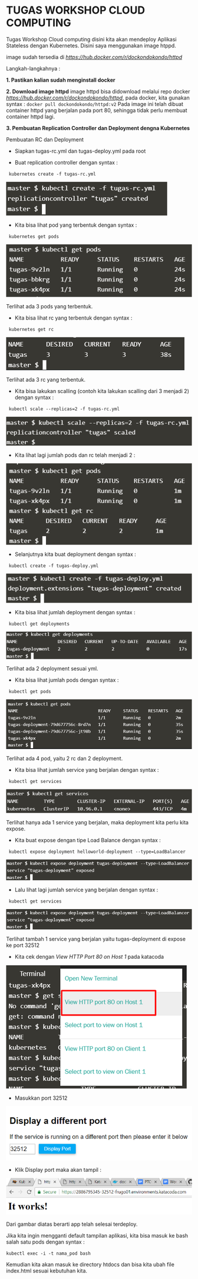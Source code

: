 # TUGAS WORKSHOP CLOUD COMPUTING

Tugas Workshop Cloud computing disini kita akan mendeploy Aplikasi Stateless dengan Kubernetes.
Disini saya menggunakan image htppd.

image sudah tersedia di *https://hub.docker.com/r/dockondokondo/httpd*

Langkah-langkahnya :

**1. Pastikan kalian sudah menginstall docker**

**2. Download image httpd** 
image httpd bisa didownload melalui repo docker *https://hub.docker.com/r/dockondokondo/httpd*, pada docker, kita gunakan syntax :
     ``` docker pull dockondokondo/httpd:v2 ```
     Pada image ini telah dibuat container httpd yang berjalan pada port 80, sehingga tidak perlu membuat container httpd lagi.
     
**3. Pembuatan Replication Controller dan Deployment dengna Kubernetes**

Pembuatan RC dan Deployment
- Siapkan tugas-rc.yml dan tugas-deploy.yml pada root 

- Buat replication controller dengan syntax :

```
 kubernetes create -f tugas-rc.yml
```
        
![create ReplicationController](https://github.com/rriikkoo/wokshoptcc/blob/master/pict/1.png)

- Kita bisa lihat pod yang terbentuk dengan syntax :

```
 kubernetes get pods
```
        
![view Pods](https://github.com/rriikkoo/wokshoptcc/blob/master/pict/2.png)

Terlihat ada 3 pods yang terbentuk.

- Kita bisa lihat rc yang terbentuk dengan syntax :

```
 kubernetes get rc
```
        
![view RC](https://github.com/rriikkoo/wokshoptcc/blob/master/pict/3.png)

Terlihat ada 3 rc yang terbentuk.

- Kita bisa lakukan scalling (contoh kita lakukan scalling dari 3 menjadi 2) dengan syntax :

```
 kubectl scale --replicas=2 -f tugas-rc.yml
```
        
![Scale](https://github.com/rriikkoo/wokshoptcc/blob/master/pict/4.png)

- Kita lihat lagi jumlah pods dan rc telah menjadi 2 :
        
![Pods RC](https://github.com/rriikkoo/wokshoptcc/blob/master/pict/5.png)


- Selanjutnya kita buat deployment dengan syntax :

```
 kubectl create -f tugas-deploy.yml
```
        
![create deploy](https://github.com/rriikkoo/wokshoptcc/blob/master/pict/deploy1.png)

- Kita bisa lihat jumlah deployment dengan syntax :

```
 kubectl get deployments
```
        
![get deploy](https://github.com/rriikkoo/wokshoptcc/blob/master/pict/dep2.png)

Terlihat ada 2 deployment sesuai yml.

- Kita bisa lihat jumlah pods dengan syntax :

```
 kubectl get pods
```
        
![get podss](https://github.com/rriikkoo/wokshoptcc/blob/master/pict/deploy3.png)

Terlihat ada 4 pod, yaitu 2 rc dan 2 deployment.

- Kita bisa lihat jumlah service yang berjalan dengan syntax :

```
 kubectl get services
```
        
![get serv](https://github.com/rriikkoo/wokshoptcc/blob/master/pict/deploy4.png)

Terlihat hanya ada 1 service yang berjalan, maka deployment kita perlu kita expose.

- Kita buat expose dengan tipe Load Balance dengan syntax :

```
 kubectl expose deployment helloworld-deployment --type=LoadBalancer
```
        
![get deploy](https://github.com/rriikkoo/wokshoptcc/blob/master/pict/deploy5.png)

- Lalu lihat lagi jumlah service yang berjalan dengan syntax :

```
 kubectl get services
```
        
![get serv2](https://github.com/rriikkoo/wokshoptcc/blob/master/pict/deploy5.png)

Terlihat tambah 1 service yang berjalan yaitu tugas-deployment di expose ke port 32512

- Kita cek dengan *View HTTP Port 80 on Host 1* pada katacoda

![cek1](https://github.com/rriikkoo/wokshoptcc/blob/master/pict/cek1.png)

- Masukkan port 32512 
    
![cek2](https://github.com/rriikkoo/wokshoptcc/blob/master/pict/cek2.png)

- Klik Display port maka akan tampil :
    
![cek2](https://github.com/rriikkoo/wokshoptcc/blob/master/pict/cek3.png)

Dari gambar diatas berarti app telah selesai terdeploy.

Jika kita ingin mengganti default tampilan aplikasi, kita bisa masuk ke bash salah satu pods dengan syntax :
```
kubectl exec -i -t nama_pod bash
```
Kemudian kita akan masuk ke directory htdocs dan bisa kita ubah file index.html sesuai kebutuhan kita.




